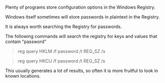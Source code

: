 

Plenty of programs store configuration options in the
Windows Registry.

Windows itself sometimes will store passwords in
plaintext in the Registry.

It is always worth searching the Registry for passwords.



The following commands will search the registry for keys and values that contain “password”

> reg query HKLM /f password /t REG_SZ /s


> reg query HKCU /f password /t REG_SZ /s


This usually generates a lot of results, so often it is more fruitful to look in known locations.


